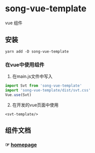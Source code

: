# song-vue-template
vue 组件

## 安装
```
yarn add -D song-vue-template
```

### 在vue中使用组件

1. 在main.js文件中写入

``` javascript
import Svt from 'song-vue-template'
import 'song-vue-template/dist/svt.css'
Vue.use(Svt)

```

2. 在开发的vue页面中使用
```
<svt-template/>
```

## 组件文档

### ☞ [homepage](https://blog.websong.xin/tool/song-vue-template/)